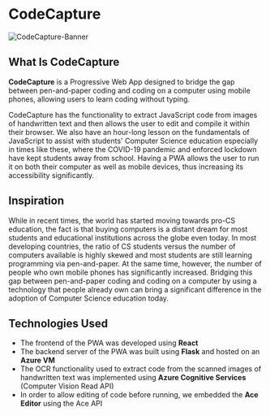 # CodeCapture

![CodeCapture-Banner](https://upload.wikimedia.org/wikipedia/commons/thumb/c/cd/CodeCapture-Banner-JPG.jpg/1024px-CodeCapture-Banner-JPG.jpg)

## What Is CodeCapture

**CodeCapture** is a Progressive Web App designed to bridge the gap between pen-and-paper coding and coding on a computer using mobile phones, allowing users to learn coding without typing. 

CodeCapture has the functionality to extract JavaScript code from images of handwritten text and then allows the user to edit and compile it within their browser. We also have an hour-long lesson on the fundamentals of JavaScript to assist with students' Computer Science education especially in times like these, where the COVID-19 pandemic and enforced lockdown have kept students away from school. Having a PWA allows the user to run it on both their computer as well as mobile devices, thus increasing its accessibility significantly.

## Inspiration

While in recent times, the world has started moving towards pro-CS education, the fact is that buying computers is a distant dream for most students and educational institutions across the globe even today. In most developing countries, the ratio of CS students versus the number of computers available is highly skewed and most students are still learning programming via pen-and-paper. At the same time, however, the number of people who own mobile phones has significantly increased. Bridging this gap between pen-and-paper coding and coding on a computer by using a technology that people already own can bring a significant difference in the adoption of Computer Science education today.

## Technologies Used

* The frontend of the PWA was developed using **React**
* The backend server of the PWA was built using **Flask** and hosted on an **Azure VM**
* The OCR functionality used to extract code from the scanned images of handwritten text was implemented using **Azure Cognitive Services** (Computer Vision Read API)
* In order to allow editing of code before running, we embedded the **Ace Editor** using the Ace API

